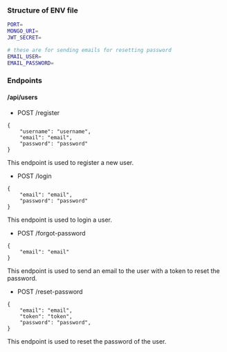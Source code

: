 ### Structure of ENV file
```bash
PORT=
MONGO_URI=
JWT_SECRET=

# these are for sending emails for resetting password
EMAIL_USER=
EMAIL_PASSWORD=
```

### Endpoints

#### /api/users

- POST /register
```
{
    "username": "username",
    "email": "email",
    "password": "password"
}
```
This endpoint is used to register a new user.

- POST /login
```
{
    "email": "email",
    "password": "password"
}
```
This endpoint is used to login a user.

- POST /forgot-password
```
{
    "email": "email"
}
```
This endpoint is used to send an email to the user with a token to reset the password.

- POST /reset-password
```
{
    "email": "email",
    "token": "token",
    "password": "password",
}
```
This endpoint is used to reset the password of the user.




